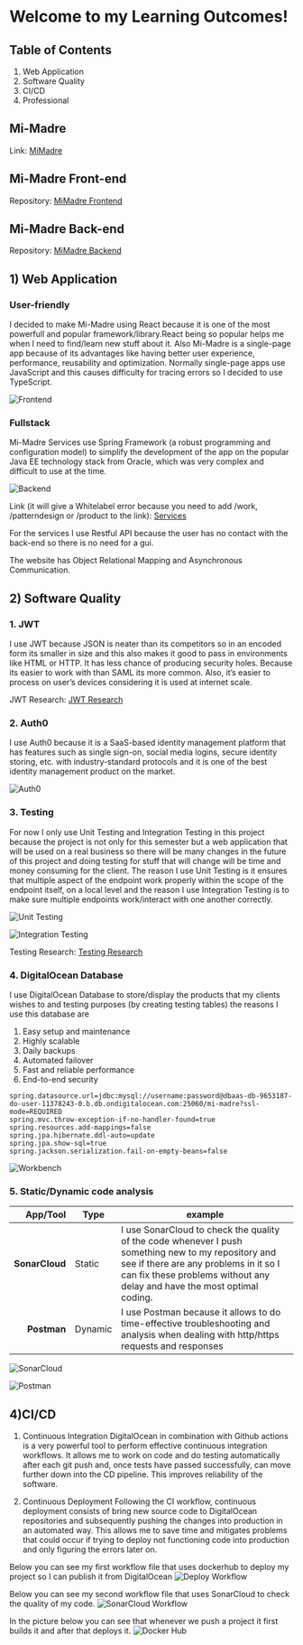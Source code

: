 # Welcome to my Learning Outcomes!

## Table of Contents

1. Web Application
2. Software Quality
4. CI/CD
8. Professional

## Mi-Madre
Link: [MiMadre](https://mimadre-7ll8w.ondigitalocean.app/)

## Mi-Madre Front-end
Repository: [MiMadre Frontend](https://github.com/Kardnit/Mi-Madre)

## Mi-Madre Back-end
Repository: [MiMadre Backend](https://github.com/Kardnit/Mi-Madre-Backend)

## 1) Web Application

### User-friendly
I decided to make Mi-Madre using React because it is one of the most powerfull and popular framework/library.React being so popular helps me when I need to find/learn new stuff about it. Also Mi-Madre is a single-page app because of its advantages like having better user experience, performance, reusability and optimization. Normally single-page apps use JavaScript and this causes difficulty for tracing errors so I decided to use TypeScript.

![Frontend](https://user-images.githubusercontent.com/73908937/168483667-16112fb9-5262-4b53-bb5f-77ca95b6faaa.png)

### Fullstack
Mi-Madre Services use Spring Framework (a robust programming and configuration model) to simplify the development of the app on the popular Java EE technology stack from Oracle, which was very complex and difficult to use at the time.

![Backend](https://user-images.githubusercontent.com/73908937/168484415-8be31d37-2d06-4818-8f93-3ed9438accdd.png)

Link (it will give a Whitelabel error because you need to add /work, /patterndesign or /product to the link): [Services](mi-madre-7ps3n.ondigitalocean.app)

For the services I use Restful API because the user has no contact with the back-end so there is no need for a gui. 

The website has Object Relational Mapping and Asynchronous Communication.

## 2) Software Quality

### 1. JWT
I use JWT because JSON is neater than its competitors so in an encoded form its smaller in size and this also makes it good to pass in environments like HTML or HTTP. It has less chance of producing security holes. Because its easier to work with than SAML its more common. Also, it’s easier to process on user’s devices considering it is used at internet scale.

JWT Research: [JWT Research](https://github.com/Kardnit/Portfolio/tree/main/Research)

### 2. Auth0
I use Auth0 because it is a SaaS-based identity management platform that has features such as single sign-on, social media logins, secure identity storing, etc. with industry-standard protocols and it is one of the best identity management product on the market.

![Auth0](https://user-images.githubusercontent.com/73908937/172950036-4590240a-0b2a-4cab-bea6-700fa857ec44.png)

### 3. Testing
For now I only use Unit Testing and Integration Testing in this project because the project is not only for this semester but a web application that will be used on a real business so there will be many changes in the future of this project and doing testing for stuff that will change will be time and money consuming for the client. The reason I use Unit Testing is it ensures that multiple aspect of the endpoint work properly within the scope of the endpoint itself, on a local level and the reason I use Integration Testing is to make sure multiple endpoints work/interact with one another correctly.

![Unit Testing](https://user-images.githubusercontent.com/73908937/172950676-f56d2363-225d-48a2-b1a4-b5e98ed010fb.png)

![Integration Testing](https://user-images.githubusercontent.com/73908937/172978410-9d76f81f-67ca-4637-adf5-592876c2e36e.png)

Testing Research: [Testing Research](https://github.com/Kardnit/Portfolio/tree/main/Research)

### 4. DigitalOcean Database
I use DigitalOcean Database to store/display the products that my clients wishes to and testing purposes (by creating testing tables) the reasons I use this database are 

1) Easy setup and maintenance
2) Highly scalable
3) Daily backups
4) Automated failover
5) Fast and reliable performance
6) End-to-end security

```properties
spring.datasource.url=jdbc:mysql://username:password@dbaas-db-9653187-do-user-11378243-0.b.db.ondigitalocean.com:25060/mi-madre?ssl-mode=REQUIRED
spring.mvc.throw-exception-if-no-handler-found=true
spring.resources.add-mappings=false
spring.jpa.hibernate.ddl-auto=update
spring.jpa.show-sql=true
spring.jackson.serialization.fail-on-empty-beans=false
```
![Workbench](https://user-images.githubusercontent.com/73908937/168484789-44843e33-83bb-4050-a2a2-0262c8aa6c10.png)

### 5. Static/Dynamic code analysis

|App/Tool|Type|example| 
|---:|---|---| 
| **SonarCloud**| Static | I use SonarCloud to check the quality of the code whenever I push something new to my repository and see if there are any problems in it so I can fix these problems without any delay and have the most optimal coding. |
| **Postman** | Dynamic | I use Postman because it allows to do time-effective troubleshooting and analysis when dealing with http/https requests and responses

![SonarCloud](https://user-images.githubusercontent.com/73908937/168485474-5213f916-9e1d-4064-b654-3b98aa30d65d.png)

![Postman](https://user-images.githubusercontent.com/73908937/172945893-707b647e-f677-42ca-8c7e-e1036d42b185.png)

## 4)CI/CD

1) Continuous Integration
DigitalOcean in combination with Github actions is a very powerful tool to perform effective continuous integration workflows. It allows me to work on code and do testing automatically after each git push and, once tests have passed successfully, can move further down into the CD pipeline. This improves reliability of the software.

2) Continuous Deployment
Following the CI workflow, continuous deployment consists of bring new source code to DigitalOcean repositories and subsequently pushing the changes into production in an automated way. This allows me to save time and mitigates problems that could occur if trying to deploy not functioning code into production and only figuring the errors later on.

Below you can see my first workflow file that uses dockerhub to deploy my project so I can publish it from DigitalOcean
![Deploy Workflow](https://user-images.githubusercontent.com/73908937/168487682-cf3f5d45-cd24-4c8f-b375-69b6183a3283.png)

Below you can see my second workflow file that uses SonarCloud to check the quality of my code.
![SonarCloud Workflow](https://user-images.githubusercontent.com/73908937/168487641-af6006a7-7b9d-42c8-ac13-7017d1a7f75b.png)

In the picture below you can see that whenever we push a project it first builds it and after that deploys it.
![Docker Hub](https://user-images.githubusercontent.com/73908937/168486465-07482338-86b0-4842-b922-6c63403e6bff.png)
